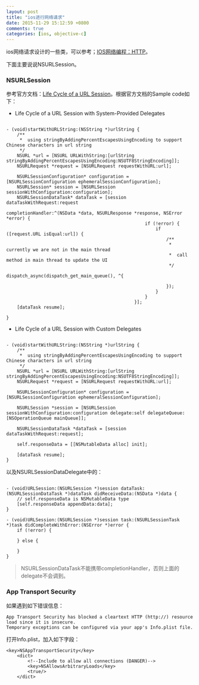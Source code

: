 ```yaml
---
layout: post
title: "ios进行网络请求"
date: 2015-11-29 15:12:59 +0800
comments: true
categories: [ios, objective-c]
---
```


ios网络请求设计的一些类，可以参考；[IOS网络编程：HTTP](http://blog.csdn.net/dyllove98/article/details/9050863)。

下面主要说说NSURLSession。

<!-- more -->

### NSURLSession

参考官方文档：[Life Cycle of a URL Session](https://developer.apple.com/library/ios/documentation/Cocoa/Conceptual/URLLoadingSystem/NSURLSessionConcepts/NSURLSessionConcepts.html#//apple_ref/doc/uid/10000165i-CH2-SW1)。根据官方文档的Sample code如下：

* Life Cycle of a URL Session with System-Provided Delegates

```

- (void)startWithURLString:(NSString *)urlString {
    /**
     *  using stringByAddingPercentEscapesUsingEncoding to support Chinese characters in url string
     */
    NSURL *url = [NSURL URLWithString:[urlString stringByAddingPercentEscapesUsingEncoding:NSUTF8StringEncoding]];
    NSURLRequest *request = [NSURLRequest requestWithURL:url];
    
    NSURLSessionConfiguration* configuration = [NSURLSessionConfiguration ephemeralSessionConfiguration];
    NSURLSession* session = [NSURLSession sessionWithConfiguration:configuration];
    NSURLSessionDataTask* dataTask = [session dataTaskWithRequest:request
                                                completionHandler:^(NSData *data, NSURLResponse *response, NSError *error) {
                                                    if (!error) {
                                                        if ([request.URL isEqual:url]) {
                                                            /**
                                                             *  currently we are not in the main thread
                                                             *  call method in main thread to update the UI
                                                             */
                                                            dispatch_async(dispatch_get_main_queue(), ^{

                                                            });
                                                        }
                                                    }
                                                }];
    [dataTask resume];

}

```
<!-- more -->

* Life Cycle of a URL Session with Custom Delegates

```

- (void)startWithURLString:(NSString *)urlString {
    /**
     *  using stringByAddingPercentEscapesUsingEncoding to support Chinese characters in url string
     */
    NSURL *url = [NSURL URLWithString:[urlString stringByAddingPercentEscapesUsingEncoding:NSUTF8StringEncoding]];
    NSURLRequest *request = [NSURLRequest requestWithURL:url];
    
    NSURLSessionConfiguration* configuration = [NSURLSessionConfiguration ephemeralSessionConfiguration];
    
    NSURLSession *session = [NSURLSession sessionWithConfiguration:configuration delegate:self delegateQueue:[NSOperationQueue mainQueue]];
    
    NSURLSessionDataTask *dataTask = [session dataTaskWithRequest:request];
    
    self.responseData = [[NSMutableData alloc] init];
    
    [dataTask resume];
}

```

以及NSURLSessionDataDelegate中的：

```

- (void)URLSession:(NSURLSession *)session dataTask:(NSURLSessionDataTask *)dataTask didReceiveData:(NSData *)data {
    // self.responseData is NSMutableData type
    [self.responseData appendData:data];
}

- (void)URLSession:(NSURLSession *)session task:(NSURLSessionTask *)task didCompleteWithError:(NSError *)error {
    if (!error) {

    } else {

    }
}

```

> NSURLSessionDataTask不能携带completionHandler，否则上面的delegate不会调到。

### App Transport Security

如果遇到如下错误信息：

```
App Transport Security has blocked a cleartext HTTP (http://) resource load since it is insecure. 
Temporary exceptions can be configured via your app's Info.plist file.
```

打开Info.plist，加入如下字段：

```
<key>NSAppTransportSecurity</key>
    <dict>
        <!--Include to allow all connections (DANGER)-->
        <key>NSAllowsArbitraryLoads</key>
        <true/>
    </dict>
```